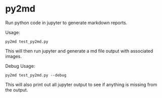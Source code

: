# py2md

Run python code in jupyter to generate markdown reports.

Usage:

```
py2md test_py2md.py
```

This will then run jupyter and generate a md file output with associated images.

Debug Usage:

```
py2md test_py2md.py --debug
```

This will also print out all jupyter output to see if anything is missing from the output.
